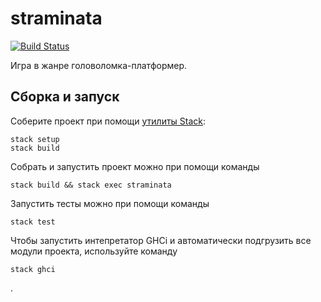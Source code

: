 # straminata

[![Build Status](https://travis-ci.org/cmc-haskell-2018/straminata.svg?branch=master)](https://travis-ci.org/cmc-haskell-2018/straminata)

Игра в жанре головоломка-платформер.

## Сборка и запуск

Соберите проект при помощи [утилиты Stack](https://www.haskellstack.org):

```
stack setup
stack build
```

Собрать и запустить проект можно при помощи команды

```
stack build && stack exec straminata
```

Запустить тесты можно при помощи команды

```
stack test
```

Чтобы запустить интепретатор GHCi и автоматически подгрузить все модули проекта, используйте команду

```
stack ghci
```

.
